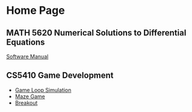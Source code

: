 # Home Page

## MATH 5620 Numerical Solutions to Differential Equations
[Software Manual](https://philipnelson5.github.io/MATH5620/SoftwareManual)

## CS5410 Game Development
+ [Game Loop Simulation](https://philipnelson5.github.io/class-projects/CS5410_GameDev/1-GameLoop/index.html)
+ [Maze Game](https://philipnelson5.github.io/class-projects/CS5410_GameDev/2-Maze/index.html)
+ [Breakout](https://philipnelson5.github.io/class-projects/CS5410_GameDev/3-Breakout/index.html)
